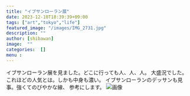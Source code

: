 ```yaml
---
title: "イブサンローラン展"
date: 2023-12-10T18:39:39+09:00
tags: ["art","tokyo","life"]
featured_image: "/images/IMG_2731.jpg"
description: ""
author: [shibawan]
image:  ""
categories:  []
menu :
---
```

イブサンローラン展を見ました。どこに行っても人、人、人。
大盛況でした。これほどの人気とは。しかも中身も濃い。
イブサンローランのデッサンも見事。強くてのびやかな線、
参考にします。
![画像](/images/IMG_2731.jpg)
